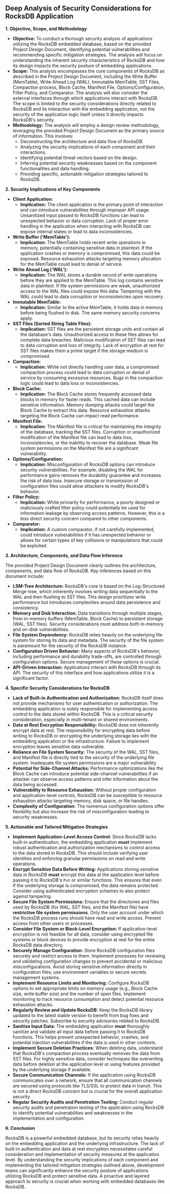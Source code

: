 ## Deep Analysis of Security Considerations for RocksDB Application

**1. Objective, Scope, and Methodology**

*   **Objective:** To conduct a thorough security analysis of applications utilizing the RocksDB embedded database, based on the provided Project Design Document, identifying potential vulnerabilities and recommending specific mitigation strategies. The analysis will focus on understanding the inherent security characteristics of RocksDB and how its design impacts the security posture of embedding applications.
*   **Scope:** This analysis encompasses the core components of RocksDB as described in the Project Design Document, including the Write Buffer (MemTable), Write Ahead Log (WAL), Immutable MemTable, SST Files, Compaction process, Block Cache, Manifest File, Options/Configuration, Filter Policy, and Comparator. The analysis will also consider the external interfaces through which applications interact with RocksDB. The scope is limited to the security considerations directly related to RocksDB and its interaction with the embedding application, not the security of the application logic itself unless it directly impacts RocksDB's security.
*   **Methodology:** The analysis will employ a design review methodology, leveraging the provided Project Design Document as the primary source of information. This involves:
    *   Deconstructing the architecture and data flow of RocksDB.
    *   Analyzing the security implications of each component and their interactions.
    *   Identifying potential threat vectors based on the design.
    *   Inferring potential security weaknesses based on the component functionalities and data handling.
    *   Providing specific, actionable mitigation strategies tailored to RocksDB.

**2. Security Implications of Key Components**

*   **Client Application:**
    *   **Implication:** The client application is the primary point of interaction and can introduce vulnerabilities through improper API usage. Unsanitized input passed to RocksDB functions can lead to unexpected behavior or data corruption. Lack of proper error handling in the application when interacting with RocksDB can expose internal states or lead to data inconsistencies.
*   **Write Buffer ('MemTable'):**
    *   **Implication:**  The MemTable holds recent write operations in memory, potentially containing sensitive data in plaintext. If the application crashes or memory is compromised, this data could be exposed. Resource exhaustion attacks targeting memory allocation for the MemTable could lead to denial of service.
*   **Write Ahead Log ('WAL'):**
    *   **Implication:** The WAL stores a durable record of write operations before they are applied to the MemTable. This log contains sensitive data in plaintext. If file system permissions are weak, unauthorized access to the WAL files could expose this data. Tampering with the WAL could lead to data corruption or inconsistencies upon recovery.
*   **Immutable MemTable:**
    *   **Implication:** Similar to the active MemTable, it holds data in memory before being flushed to disk. The same memory security concerns apply.
*   **SST Files (Sorted String Table Files):**
    *   **Implication:** SST files are the persistent storage units and contain all the database's data. Unauthorized access to these files allows for complete data breaches. Malicious modification of SST files can lead to data corruption and loss of integrity. Lack of encryption at rest for SST files makes them a prime target if the storage medium is compromised.
*   **Compaction:**
    *   **Implication:** While not directly handling user data, a compromised compaction process could lead to data corruption or denial of service by consuming excessive resources. Bugs in the compaction logic could lead to data loss or inconsistencies.
*   **Block Cache:**
    *   **Implication:** The Block Cache stores frequently accessed data blocks in memory for faster reads. This cached data can include sensitive information. Memory dumping attacks could target the Block Cache to extract this data. Resource exhaustion attacks targeting the Block Cache can impact read performance.
*   **Manifest File:**
    *   **Implication:** The Manifest file is critical for maintaining the integrity of the database, tracking the SST files. Corruption or unauthorized modification of the Manifest file can lead to data loss, inconsistencies, or the inability to recover the database. Weak file system permissions on the Manifest file are a significant vulnerability.
*   **Options/Configuration:**
    *   **Implication:** Misconfiguration of RocksDB options can introduce security vulnerabilities. For example, disabling the WAL for performance gains removes the durability guarantee and increases the risk of data loss. Insecure storage or transmission of configuration files could allow attackers to modify RocksDB's behavior.
*   **Filter Policy:**
    *   **Implication:** While primarily for performance, a poorly designed or maliciously crafted filter policy could potentially be used for information leakage by observing access patterns. However, this is a less direct security concern compared to other components.
*   **Comparator:**
    *   **Implication:**  A custom comparator, if not carefully implemented, could introduce vulnerabilities if it has unexpected behavior or allows for certain types of key collisions or manipulations that could be exploited.

**3. Architecture, Components, and Data Flow Inference**

The provided Project Design Document clearly outlines the architecture, components, and data flow of RocksDB. Key inferences based on this document include:

*   **LSM-Tree Architecture:** RocksDB's core is based on the Log-Structured Merge-tree, which inherently involves writing data sequentially to the WAL and then flushing to SST files. This design prioritizes write performance but introduces complexities around data persistence and consistency.
*   **Memory and Disk Interaction:**  Data transitions through multiple stages, from in-memory buffers (MemTable, Block Cache) to persistent storage (WAL, SST files). Security considerations must address both in-memory and on-disk vulnerabilities.
*   **File System Dependency:** RocksDB relies heavily on the underlying file system for storing its data and metadata. The security of the file system is paramount for the security of the RocksDB instance.
*   **Configuration Driven Behavior:**  Many aspects of RocksDB's behavior, including performance and durability trade-offs, are controlled through configuration options. Secure management of these options is crucial.
*   **API-Driven Interaction:** Applications interact with RocksDB through its API. The security of this interface and how applications utilize it is a significant factor.

**4. Specific Security Considerations for RocksDB**

*   **Lack of Built-in Authentication and Authorization:** RocksDB itself does not provide mechanisms for user authentication or authorization. The embedding application is solely responsible for implementing access control to the data stored within RocksDB. This is a critical security consideration, especially in multi-tenant or shared environments.
*   **Data at Rest Encryption Responsibility:** RocksDB does not inherently encrypt data at rest. The responsibility for encrypting data before writing to RocksDB or encrypting the underlying storage lies with the embedding application or the infrastructure. Failure to implement encryption leaves sensitive data vulnerable.
*   **Reliance on File System Security:** The security of the WAL, SST files, and Manifest file is directly tied to the security of the underlying file system. Inadequate file system permissions are a major vulnerability.
*   **Potential for Side-Channel Attacks:**  Performance optimizations like the Block Cache can introduce potential side-channel vulnerabilities if an attacker can observe access patterns and infer information about the data being accessed.
*   **Vulnerability to Resource Exhaustion:**  Without proper configuration and application-level controls, RocksDB can be susceptible to resource exhaustion attacks targeting memory, disk space, or file handles.
*   **Complexity of Configuration:** The numerous configuration options offer flexibility but also increase the risk of misconfiguration leading to security weaknesses.

**5. Actionable and Tailored Mitigation Strategies**

*   **Implement Application-Level Access Control:** Since RocksDB lacks built-in authentication, the embedding application **must** implement robust authentication and authorization mechanisms to control access to the data stored in RocksDB. This should include verifying user identities and enforcing granular permissions on read and write operations.
*   **Encrypt Sensitive Data Before Writing:**  Applications storing sensitive data in RocksDB **must** encrypt this data at the application level before passing it to RocksDB's `Put` or similar functions. This ensures that even if the underlying storage is compromised, the data remains protected. Consider using authenticated encryption schemes to also protect against tampering.
*   **Secure File System Permissions:**  Ensure that the directories and files used by RocksDB (for WAL, SST files, and the Manifest file) have **restrictive file system permissions**. Only the user account under which the RocksDB process runs should have read and write access. Prevent access from other users or processes.
*   **Consider File System or Block-Level Encryption:** If application-level encryption is not feasible for all data, consider using encrypted file systems or block devices to provide encryption at rest for the entire RocksDB data directory.
*   **Securely Manage Configuration:** Store RocksDB configuration files securely and restrict access to them. Implement processes for reviewing and validating configuration changes to prevent accidental or malicious misconfigurations. Avoid storing sensitive information directly in configuration files; use environment variables or secure secrets management systems.
*   **Implement Resource Limits and Monitoring:** Configure RocksDB options to set appropriate limits on memory usage (e.g., Block Cache size, write buffer size) and the number of open files. Implement monitoring to track resource consumption and detect potential resource exhaustion attacks.
*   **Regularly Review and Update RocksDB:** Keep the RocksDB library updated to the latest stable version to benefit from bug fixes and security patches. Subscribe to security advisories related to RocksDB.
*   **Sanitize Input Data:** The embedding application **must** thoroughly sanitize and validate all input data before passing it to RocksDB functions. This helps prevent unexpected behavior, crashes, and potential injection vulnerabilities if the data is used in other contexts.
*   **Implement Secure Deletion Practices:** When deleting data, understand that RocksDB's compaction process eventually removes the data from SST files. For highly sensitive data, consider techniques like overwriting data before deletion at the application level or using features provided by the underlying storage if available.
*   **Secure Communication Channels:** If the application using RocksDB communicates over a network, ensure that all communication channels are secured using protocols like TLS/SSL to protect data in transit. This is not a direct RocksDB concern but is crucial for the overall application security.
*   **Regular Security Audits and Penetration Testing:** Conduct regular security audits and penetration testing of the application using RocksDB to identify potential vulnerabilities and weaknesses in the implementation and configuration.

**6. Conclusion**

RocksDB is a powerful embedded database, but its security relies heavily on the embedding application and the underlying infrastructure. The lack of built-in authentication and data at rest encryption necessitates careful consideration and implementation of security measures at the application level. By understanding the security implications of each component and implementing the tailored mitigation strategies outlined above, development teams can significantly enhance the security posture of applications utilizing RocksDB and protect sensitive data. A proactive and layered approach to security is crucial when working with embedded databases like RocksDB.
